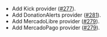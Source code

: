 - Add Kick provider ([#277](https://github.com/pilcrowonpaper/arctic/pull/277)).
- Add DonationAlerts provider ([#281](https://github.com/pilcrowonpaper/arctic/pull/281)).
- Add MercadoLibre provider ([#279](https://github.com/pilcrowonpaper/arctic/pull/279)).
- Add MercadoPago provider ([#279](https://github.com/pilcrowonpaper/arctic/pull/279)).